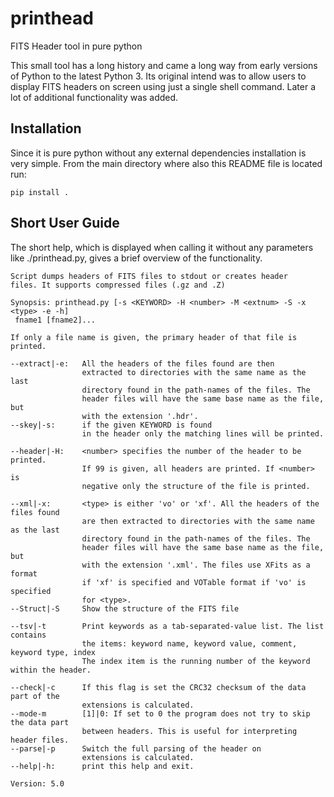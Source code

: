# printhead

FITS Header tool in pure python

This small tool has a long history and came a long way from early versions of Python to the latest Python 3. Its original intend was to
allow users to display FITS headers on screen using just a single shell command. Later a lot of additional functionality was added.

## Installation

Since it is pure python without any external dependencies installation is very simple.
From the main directory where also this README file is located run:
```
pip install .
```

## Short User Guide

The short help, which is displayed when calling it without any parameters like ./printhead.py, gives a brief overview of the functionality.
```
Script dumps headers of FITS files to stdout or creates header
files. It supports compressed files (.gz and .Z)

Synopsis: printhead.py [-s <KEYWORD> -H <number> -M <extnum> -S -x <type> -e -h]
 fname1 [fname2]...

If only a file name is given, the primary header of that file is printed.

--extract|-e:   All the headers of the files found are then
                extracted to directories with the same name as the last
                directory found in the path-names of the files. The
                header files will have the same base name as the file, but
                with the extension '.hdr'.
--skey|-s:      if the given KEYWORD is found
                in the header only the matching lines will be printed.

--header|-H:    <number> specifies the number of the header to be printed.
                If 99 is given, all headers are printed. If <number> is
                negative only the structure of the file is printed.

--xml|-x:       <type> is either 'vo' or 'xf'. All the headers of the files found
                are then extracted to directories with the same name as the last
                directory found in the path-names of the files. The
                header files will have the same base name as the file, but
                with the extension '.xml'. The files use XFits as a format
                if 'xf' is specified and VOTable format if 'vo' is specified
                for <type>.
--Struct|-S     Show the structure of the FITS file

--tsv|-t        Print keywords as a tab-separated-value list. The list contains
                the items: keyword name, keyword value, comment, keyword type, index
                The index item is the running number of the keyword within the header.

--check|-c      If this flag is set the CRC32 checksum of the data part of the
                extensions is calculated.
--mode-m        [1]|0: If set to 0 the program does not try to skip the data part
                between headers. This is useful for interpreting header files.
--parse|-p      Switch the full parsing of the header on
                extensions is calculated.
--help|-h:      print this help and exit.

Version: 5.0
```
